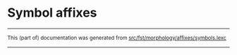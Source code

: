 
# Symbol affixes

* * *

<small>This (part of) documentation was generated from [src/fst/morphology/affixes/symbols.lexc](https://github.com/giellalt/lang-sto/blob/main/src/fst/morphology/affixes/symbols.lexc)</small>

---

